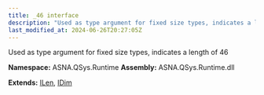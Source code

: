 ```yaml
---
title: _46 interface
description: "Used as type argument for fixed size types, indicates a length of 46  "
last_modified_at: 2024-06-26T20:27:05Z
---
```


Used as type argument for fixed size types, indicates a length of 46 

**Namespace:** ASNA.QSys.Runtime
**Assembly:** ASNA.QSys.Runtime.dll

**Extends:** [ILen](/reference/runtime/qsys-runtime/i-len.html), [IDim](/reference/runtime/qsys-runtime/i-dim.html)
<br>
<br>
